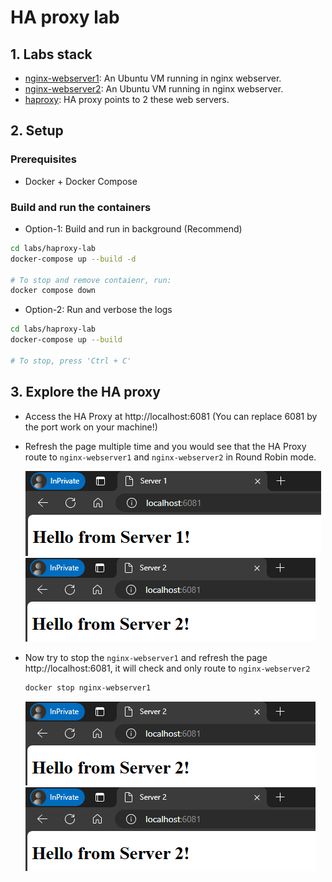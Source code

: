 # HA proxy lab

## 1. Labs stack

- [nginx-webserver1](https://nginx.org/): An Ubuntu VM running in nginx webserver.
- [nginx-webserver2](https://nginx.org/): An Ubuntu VM running in nginx webserver.
- [haproxy](https://www.haproxy.org/): HA proxy points to 2 these web servers.

## 2. Setup

### Prerequisites

- Docker + Docker Compose

### Build and run the containers

- Option-1: Build and run in background (Recommend)

```bash
cd labs/haproxy-lab
docker-compose up --build -d

# To stop and remove contaienr, run:
docker compose down
```

- Option-2: Run and verbose the logs

```bash
cd labs/haproxy-lab
docker-compose up --build

# To stop, press 'Ctrl + C'
```

## 3. Explore the HA proxy

- Access the HA Proxy at http://localhost:6081 (You can replace 6081 by the port work on your machine!)
- Refresh the page multiple time and you would see that the HA Proxy route to `nginx-webserver1` and `nginx-webserver2` in Round Robin mode.

  ![nginx-webserver1](./assets/server1.png)
  ![nginx-webserver2](./assets/server2.png)

- Now try to stop the `nginx-webserver1` and refresh the page http://localhost:6081, it will check and only route to `nginx-webserver2`

  ```bash
  docker stop nginx-webserver1
  ```

  ![nginx-webserver1](./assets/server2.png)
  ![nginx-webserver2](./assets/server2.png)
